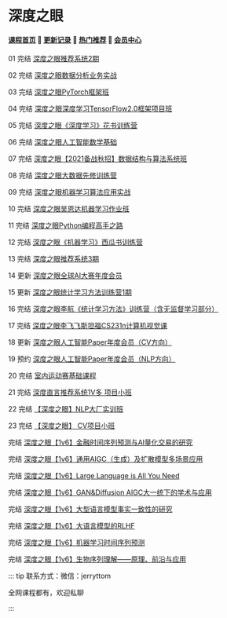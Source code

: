 # 深度之眼

#### [**课程首页**](../../README.md) 💖 [**更新记录**](./gxjl-2024.md) 💖 [**热门推荐**](./rmtj.md) 💖 [**会员中心**](./vip.md)

01 完结 [深度之眼推荐系统2期](https://ai.deepshare.net/detail/p_604b8e1de4b07f4194ff3e55/5)

02 完结 [深度之眼数据分析业务实战](https://ai.deepshare.net/detail/p_5fa3c9dbe4b0e81f36ccf482/5)

03 完结 [深度之眼PyTorch框架班](https://ai.deepshare.net/detail/p_5df0ad9a09d37_qYqVmt85/6)

04 完结 [深度之眼深度学习TensorFlow2.0框架项目班](https://ai.deepshare.net/detail/p_5ea6cc694be35_obn2mhja/6)

05 完结 [深度之眼《深度学习》花书训练营](https://ai.deepshare.net/detail/p_5d72442b5f162_hKJypuaW/6)

06 完结 [深度之眼人工智能数学基础](https://ai.deepshare.net/detail/p_5f488015e4b0477ccba76c47/6)

07 完结 [深度之眼【2021备战秋招】数据结构与算法系统班](https://ai.deepshare.net/detail/p_6070524fe4b0d4eb039005a5/8)

08 完结 [深度之眼大数据先修训练营](https://ai.deepshare.net/detail/p_5f585abee4b0c55103751208/6)

09 完结 [深度之眼机器学习算法应用实战](https://ai.deepshare.net/detail/p_5e12aa8734510_IpNUGv5w/6)

10 完结 [深度之眼吴恩达机器学习作业班](https://ai.deepshare.net/detail/i_5f6c23dde4b0d59c87b7f4b6/1)

11 完结 [深度之眼Python编程高手之路](https://ai.deepshare.net/detail/p_5d2ffe5f434de_sMb0OxNQ/6)

12 完结 [深度之眼《机器学习》西瓜书训练营](https://ai.deepshare.net/detail/p_5e8e9e760cb37_BPB5b3gI/6)

13 完结 [深度之眼推荐系统3期](https://ai.deepshare.net/detail/p_604b8e1de4b07f4194ff3e55/5)

14 更新 [深度之眼全球AI大赛年度会员](https://ai.deepshare.net/detail/p_5ea01c6b6e534_zTeoPkAO/5)

15 更新 [深度之眼统计学习方法训练营1期](https://ai.deepshare.net/detail/p_619b93d0e4b07ededa9fcca0/5)

16 完结 [深度之眼李航《统计学习方法》训练营（含无监督学习部分）](https://ai.deepshare.net/detail/p_5e3ccc2937a30_YeCUNZHT/6)

17 完结 [深度之眼李飞飞斯坦福CS231n计算机视觉课](https://ai.deepshare.net/detail/p_5dc3c44508cde_w9LwI7jA/6)

18 更新 [深度之眼人工智能Paper年度会员（CV方向）](https://ai.deepshare.net/detail/p_5d552aea89dd9_CWCmRNUu/5)

19 预约 [深度之眼人工智能Paper年度会员（NLP方向）](https://ai.deepshare.net/detail/p_5d5529ce477d5_gjTtDfAH/5)

20 完结 [室内运动赛基础课程](https://ai.deepshare.net/detail/p_60d46402e4b0017651a82f5f/6)

21 完结 [深度直言推荐系统1V多 项目小班](https://appuaaoe86p4947.h5.xiaoeknow.com/v1/goods/goods_detail/p_63147fb8e4b050af23b25d46?type=3)

22 完结 [【深度之眼】NLP大厂实训班](https://h5.deepshare.net/class/detail/119)

23 完结 [【深度之眼】 CV项目小班](https://h5.deepshare.net/class/detail/118)

完结 [深度之眼【1v6】金融时间序列预测与AI量化交易的研究](https://ai.deepshare.net/p/t_pc/goods_pc_detail/goods_detail/p_65af9622e4b0bb112443ed8a?)

完结 [深度之眼【1v6】通用AIGC（生成）及扩散模型多场景应用](https://ai.deepshare.net/p/t_pc/goods_pc_detail/goods_detail/p_65af94dee4b04c10a125f2c3?)

完结 [深度之眼【1v6】Large Language is All You Need](https://ai.deepshare.net/p/t_pc/goods_pc_detail/goods_detail/p_65af9275e4b0bb112443ec02?)

完结 [深度之眼【1v6】GAN&Diffusion AIGC大一统下的学术与应用](https://ai.deepshare.net/p/t_pc/goods_pc_detail/goods_detail/p_6436871fe4b09d72378cb7c6?)

完结 [深度之眼【1v6】大型语言模型事实一致性的研究](https://ai.deepshare.net/p/t_pc/goods_pc_detail/goods_detail/p_65b0bb25e4b04c10a1265cfe?)

完结 [深度之眼【1v6】大语言模型的RLHF](https://ai.deepshare.net/p/t_pc/goods_pc_detail/goods_detail/p_65b0bde7e4b064a83b8dcb28?)

完结 [深度之眼【1v6】机器学习时间序列预测](https://ai.deepshare.net/p/t_pc/goods_pc_detail/goods_detail/p_65af9001e4b064a83b8d6e95?)

完结 [深度之眼【1v6】生物序列理解——原理、前沿与应用](https://ai.deepshare.net/p/t_pc/goods_pc_detail/goods_detail/p_65b0d009e4b064a83b8ddc93?)

::: tip
联系方式：微信：jerryttom

全网课程都有，欢迎私聊

 

:::